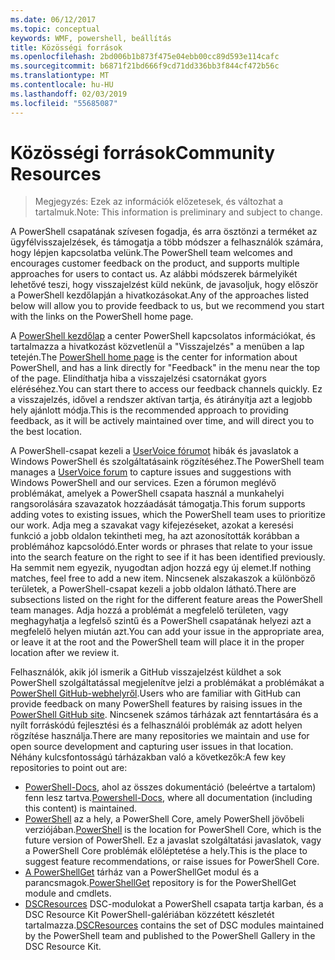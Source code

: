 ```yaml
---
ms.date: 06/12/2017
ms.topic: conceptual
keywords: WMF, powershell, beállítás
title: Közösségi források
ms.openlocfilehash: 2bd006b1b873f475e04ebb00cc89d593e114cafc
ms.sourcegitcommit: b6871f21bd666f9cd71dd336bb3f844cf472b56c
ms.translationtype: MT
ms.contentlocale: hu-HU
ms.lasthandoff: 02/03/2019
ms.locfileid: "55685087"
---
```

# <a name="community-resources"></a><span data-ttu-id="68576-103">Közösségi források</span><span class="sxs-lookup"><span data-stu-id="68576-103">Community Resources</span></span> #
> <span data-ttu-id="68576-104">Megjegyzés: Ezek az információk előzetesek, és változhat a tartalmuk.</span><span class="sxs-lookup"><span data-stu-id="68576-104">Note: This information is preliminary and subject to change.</span></span>

<span data-ttu-id="68576-105">A PowerShell csapatának szívesen fogadja, és arra ösztönzi a terméket az ügyfélvisszajelzések, és támogatja a több módszer a felhasználók számára, hogy lépjen kapcsolatba velünk.</span><span class="sxs-lookup"><span data-stu-id="68576-105">The PowerShell team welcomes and encourages customer feedback on the product, and supports multiple approaches for users to contact us.</span></span>
<span data-ttu-id="68576-106">Az alábbi módszerek bármelyikét lehetővé teszi, hogy visszajelzést küld nekünk, de javasoljuk, hogy először a PowerShell kezdőlapján a hivatkozásokat.</span><span class="sxs-lookup"><span data-stu-id="68576-106">Any of the approaches listed below will allow you to provide feedback to us, but we recommend you start with the links on the PowerShell home page.</span></span>

<span data-ttu-id="68576-107">A [PowerShell kezdőlap](https://microsoft.com/powershell) a center PowerShell kapcsolatos információkat, és tartalmazza a hivatkozást közvetlenül a "Visszajelzés" a menüben a lap tetején.</span><span class="sxs-lookup"><span data-stu-id="68576-107">The [PowerShell home page](https://microsoft.com/powershell) is the center for information about PowerShell, and has a link directly for "Feedback" in the menu near the top of the page.</span></span>
<span data-ttu-id="68576-108">Elindíthatja hiba a visszajelzési csatornákat gyors eléréséhez.</span><span class="sxs-lookup"><span data-stu-id="68576-108">You can start there to access our feedback channels quickly.</span></span>
<span data-ttu-id="68576-109">Ez a visszajelzés, idővel a rendszer aktívan tartja, és átirányítja azt a legjobb hely ajánlott módja.</span><span class="sxs-lookup"><span data-stu-id="68576-109">This is the recommended approach to providing feedback, as it will be actively maintained over time, and will direct you to the best location.</span></span>

<span data-ttu-id="68576-110">A PowerShell-csapat kezeli a [UserVoice fórumot](https://windowsserver.uservoice.com/forums/301869-powershell/) hibák és javaslatok a Windows PowerShell és szolgáltatásaink rögzítéséhez.</span><span class="sxs-lookup"><span data-stu-id="68576-110">The PowerShell team manages a [UserVoice forum](https://windowsserver.uservoice.com/forums/301869-powershell/) to capture issues and suggestions with Windows PowerShell and our services.</span></span>
<span data-ttu-id="68576-111">Ezen a fórumon meglévő problémákat, amelyek a PowerShell csapata használ a munkahelyi rangsorolására szavazatok hozzáadását támogatja.</span><span class="sxs-lookup"><span data-stu-id="68576-111">This forum supports adding votes to existing issues, which the PowerShell team uses to prioritize our work.</span></span>
<span data-ttu-id="68576-112">Adja meg a szavakat vagy kifejezéseket, azokat a keresési funkció a jobb oldalon tekintheti meg, ha azt azonosították korábban a problémához kapcsolódó.</span><span class="sxs-lookup"><span data-stu-id="68576-112">Enter words or phrases that relate to your issue into the search feature on the right to see if it has been identified previously.</span></span>
<span data-ttu-id="68576-113">Ha semmit nem egyezik, nyugodtan adjon hozzá egy új elemet.</span><span class="sxs-lookup"><span data-stu-id="68576-113">If nothing matches, feel free to add a new item.</span></span>
<span data-ttu-id="68576-114">Nincsenek alszakaszok a különböző területek, a PowerShell-csapat kezeli a jobb oldalon látható.</span><span class="sxs-lookup"><span data-stu-id="68576-114">There are subsections listed on the right for the different feature areas the PowerShell team manages.</span></span>
<span data-ttu-id="68576-115">Adja hozzá a problémát a megfelelő területen, vagy meghagyhatja a legfelső szintű és a PowerShell csapatának helyezi azt a megfelelő helyen miután azt.</span><span class="sxs-lookup"><span data-stu-id="68576-115">You can add your issue in the appropriate area, or leave it at the root and the PowerShell team will place it in the proper location after we review it.</span></span>

<span data-ttu-id="68576-116">Felhasználók, akik jól ismerik a GitHub visszajelzést küldhet a sok PowerShell szolgáltatással megjelenítve jelzi a problémákat a problémákat a [PowerShell GitHub-webhelyről](https://github.com/powershell).</span><span class="sxs-lookup"><span data-stu-id="68576-116">Users who are familiar with GitHub can provide feedback on many PowerShell features by raising issues in the [PowerShell GitHub site](https://github.com/powershell).</span></span>
<span data-ttu-id="68576-117">Nincsenek számos tárházak azt fenntartására és a nyílt forráskódú fejlesztési és a felhasználói problémák az adott helyen rögzítése használja.</span><span class="sxs-lookup"><span data-stu-id="68576-117">There are many repositories we maintain and use for open source development and capturing user issues in that location.</span></span>
<span data-ttu-id="68576-118">Néhány kulcsfontosságú tárházakban való a következők:</span><span class="sxs-lookup"><span data-stu-id="68576-118">A few key repositories to point out are:</span></span>

* <span data-ttu-id="68576-119">[PowerShell-Docs](https://github.com/PowerShell/powershell-docs), ahol az összes dokumentáció (beleértve a tartalom) fenn lesz tartva.</span><span class="sxs-lookup"><span data-stu-id="68576-119">[Powershell-Docs](https://github.com/PowerShell/powershell-docs), where all documentation (including this content) is maintained.</span></span>
* <span data-ttu-id="68576-120">[PowerShell](https://github.com/PowerShell/powershell) az a hely, a PowerShell Core, amely PowerShell jövőbeli verziójában.</span><span class="sxs-lookup"><span data-stu-id="68576-120">[PowerShell](https://github.com/PowerShell/powershell) is the location for PowerShell Core, which is the future version of PowerShell.</span></span>
<span data-ttu-id="68576-121">Ez a javaslat szolgáltatási javaslatok, vagy a PowerShell Core problémák előléptetése a hely.</span><span class="sxs-lookup"><span data-stu-id="68576-121">This is the place to suggest feature recommendations, or raise issues for PowerShell Core.</span></span>
* <span data-ttu-id="68576-122">[A PowerShellGet](https://github.com/PowerShell/powershellget) tárház van a PowerShellGet modul és a parancsmagok.</span><span class="sxs-lookup"><span data-stu-id="68576-122">[PowerShellGet](https://github.com/PowerShell/powershellget) repository is for the PowerShellGet module and cmdlets.</span></span>
* <span data-ttu-id="68576-123">[DSCResources](https://github.com/PowerShell/DscResources) DSC-modulokat a PowerShell csapata tartja karban, és a DSC Resource Kit PowerShell-galériában közzétett készletét tartalmazza.</span><span class="sxs-lookup"><span data-stu-id="68576-123">[DSCResources](https://github.com/PowerShell/DscResources) contains the set of DSC modules maintained by the PowerShell team and published to the PowerShell Gallery in the DSC Resource Kit.</span></span>
